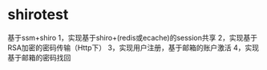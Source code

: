 # shirotest
基于ssm+shiro
1，实现基于shiro+(redis或ecache)的session共享
2，实现基于RSA加密的密码传输（Http下）
3，实现用户注册，基于邮箱的账户激活
4，实现基于邮箱的密码找回
